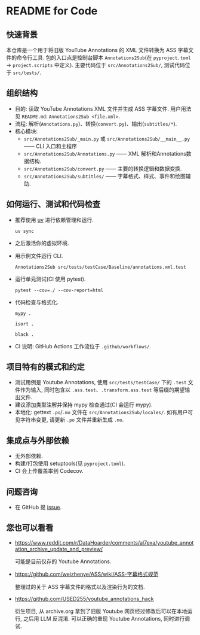 # README for Code

## 快速背景

本仓库是一个用于将旧版 YouTube Annotations 的 XML 文件转换为 ASS 字幕文件的命令行工具. 包的入口点是控制台脚本 `Annotations2Sub`(在 `pyproject.toml` -> `project.scripts` 中定义). 主要代码位于 `src/Annotations2Sub/`, 测试代码位于 `src/tests/`.

## 组织结构

- 目的: 读取 YouTube Annotations XML 文件并生成 ASS 字幕文件. 用户用法见 `README.md`: `Annotations2Sub <file.xml>`.
- 流程: 解析(`Annotations.py`)、转换(`convert.py`)、输出(`subtitles/*`).
- 核心模块:
  - `src/Annotations2Sub/_main.py` 或 `src/Annotations2Sub/__main__.py` —— CLI 入口和主程序
  - `src/Annotations2Sub/Annotations.py` —— XML 解析和Annotations数据结构.
  - `src/Annotations2Sub/convert.py` —— 主要的转换逻辑和数据变换.
  - `src/Annotations2Sub/subtitles/` —— 字幕格式、样式、事件和绘图辅助.

## 如何运行、测试和代码检查

- 推荐使用 [uv](https://github.com/astral-sh/uv) 进行依赖管理和运行.

  `uv sync`

- 之后激活你的虚拟环境.

- 用示例文件运行 CLI.

  `Annotations2Sub src/tests/testCase/Baseline/annotations.xml.test`

- 运行单元测试(CI 使用 pytest).

  `pytest --cov=./ --cov-report=html`

- 代码检查与格式化.

  `mypy .`

  `isort .`

  `black .`

- CI 说明: GitHub Actions 工作流位于 `.github/workflows/`.

## 项目特有的模式和约定

- 测试用例是 Youtube Annotations, 使用 `src/tests/testCase/` 下的 `.test` 文件作为输入, 同时包含以 `.ass.test`、`.transform.ass.test` 等后缀的期望输出文件.
- 建议添加类型注解并保持 mypy 检查通过(CI 会运行 mypy).
- 本地化: gettext `.po`/`.mo` 文件在 `src/Annotations2Sub/locales/`. 如有用户可见字符串变更, 请更新 `.po` 文件并重新生成 `.mo`.

## 集成点与外部依赖

- 无外部依赖.
- 构建/打包使用 setuptools(见 `pyproject.toml`).
- CI 会上传覆盖率到 Codecov.

## 问题咨询

- 在 GitHub 提 [issue](https://github.com/USED255/Annotations2Sub/issues).

## 您也可以看看

- https://www.reddit.com/r/DataHoarder/comments/al7exa/youtube_annotation_archive_update_and_preview/

  可能是目前仅存的 Youtube Annotations.

- https://github.com/weizhenye/ASS/wiki/ASS-字幕格式规范

  整理过的关于 ASS 字幕文件的格式以及渲染行为的文档.

- https://github.com/USED255/youtube_annotations_hack

  衍生项目, 从 archive.org 拿到了旧版 Youtube 网页经过修改后可以在本地运行, 之后用 LLM 反混淆. 可以正确的重现 Youtube Annotations, 同时进行调试.
